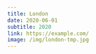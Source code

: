 ```yaml
---
title: London
date: 2020-06-01
subtitle: 2020
link: https://example.com/
image: /img/london-tmp.jpg
---
```

